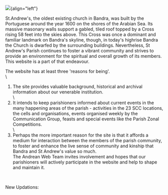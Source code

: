 ![](AerialStAndrews.jpg){align="left"}

St.Andrew\'s, the oldest existing church in Bandra, was built by the
Portuguese around the year 1600 on the shores of the Arabian Sea. Its
massive masonary walls support a gabled, tiled roof topped by a Cross
rising 58 feet into the skies above. This Cross was once a dominant and
familiar landmark on Bandra\'s skyline, though, in today\'s highrise
Bandra the Church is dwarfed by the surrounding buildings. Nevertheless,
St Andrew\'s Parish continues to foster a vibrant community and strives
to provide an environment for the spiritual and overall growth of its
members. This website is a part of that endeavour.

The website has at least three \'reasons for being\'.\
\
1. The site provides valuable background, historical and archival
information about our venerable institution.\
\
2. It intends to keep parishioners informed about current events in the
many happening areas of the parish - activities in the 23 SCC locations,
the cells and organisations, events organised weekly by the
Communication Group, feasts and special events like the Parish Zonal
Competitions.\
\
3. Perhaps the more important reason for the site is that it affords a
medium for interaction between the members of the parish community, to
foster and enhance the live sense of community and kinship that Bandra
and St Andrew\'s value so much.\
The Andrean Web Team invites involvement and hopes that our parishioners
will actively participate in the website and help to shape and maintain
it.

 

New Updations:
